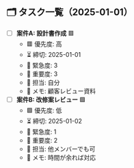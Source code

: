 ## 🗂 タスク一覧（2025-01-01）

<!-- ========== Priority Cheatsheet (Color) ========== -->
<!-- 🟥 High   = 今週中に着手しないと成果 or 納期に直結                          -->
<!-- 🟧 Medium = 今週内に対応できればOK。来週以降でも可                           -->
<!-- 🟩 Low    = 重要度が低い / 割り込み許容                                     -->
<!-- ⬜ Hold   = 着手禁止・前提待ち                                               -->
<!-- Urgency : 3=直ちに対応 / 2=数日以内 / 1=余裕あり                             -->
<!-- Impact  : 3=失敗で大影響 / 2=中程度の影響 / 1=軽微                           -->
<!-- ================================================ -->

- [ ] **案件A: 設計書作成** 🟥
  - 🟥 優先度: 高
  - ⏳ 締切: 2025-01-01
  - 🚨 緊急度: 3
  - 🎯 重要度: 3
  - 👤 担当: 自分
  - 💬 メモ: 顧客レビュー資料
- [ ] **案件B: 改修案レビュー** 🟩
  - 🟩 優先度: 低
  - ⏳ 締切: 2025-01-02
  - 🚨 緊急度: 1
  - 🎯 重要度: 2
  - 👤 担当: 他メンバーでも可
  - 💬 メモ: 時間が余れば対応
